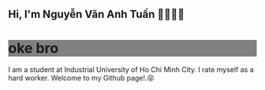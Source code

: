 ## Hi, I'm Nguyễn Văn Anh Tuấn 👋🏼💪🏼

<div style="background-color: gray">
  <h1>oke bro</h1> 
</div>

I am a student at Industrial University of Ho Chi Minh City. I rate myself as a hard worker. Welcome to my Github page!.😝

